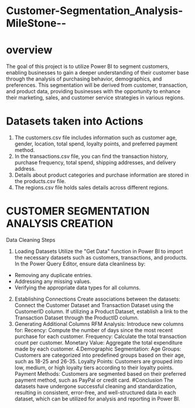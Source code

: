 # Customer-Segmentation_Analysis-MileStone--
# overview 
The goal of this project is to utilize Power BI to segment customers, enabling businesses to gain a deeper understanding of their customer base through the analysis of purchasing behavior, demographics, and preferences. This segmentation will be derived from customer, transaction, and product data, providing businesses with the opportunity to enhance their marketing, sales, and customer service strategies in various regions.
# Datasets taken into Actions 
1. The customers.csv file includes information such as customer age, gender, location, total spend, loyalty points, and preferred payment method.
2. In the transactions.csv file, you can find the transaction history, purchase frequency, total spend, shipping addresses, and delivery address.
3. Details about product categories and purchase information are stored in the products.csv file.
4. The regions.csv file holds sales details across different regions.
# CUSTOMER SEGMENTATION ANALYSIS CREATION
Data Cleaning Steps 
1. Loading Datasets
Utilize the "Get Data" function in Power BI to import the necessary datasets such as customers, transactions, and products.
In the Power Query Editor, ensure data cleanliness by:
- Removing any duplicate entries.
- Addressing any missing values.
- Verifying the appropriate data types for all columns.
2. Establishing Connections
Create associations between the datasets:
Connect the Customer Dataset and Transaction Dataset using the CustomerID column.
If utilizing a Product Dataset, establish a link to the Transaction Dataset through the ProductID column.
3. Generating Additional Columns
RFM Analysis: Introduce new columns for:
Recency: Compute the number of days since the most recent purchase for each customer.
Frequency: Calculate the total transaction count per customer.
Monetary Value: Aggregate the total expenditure made by each customer.
4.Demographic Segmentation:
Age Groups: Customers are categorized into predefined groups based on their age, such as 18-25 and 26-35.
Loyalty Points: Customers are grouped into low, medium, or high loyalty tiers according to their loyalty points.
Payment Methods: Customers are segmented based on their preferred payment method, such as PayPal or credit card.
#Conclusion
The datasets have undergone successful cleaning and standardization, resulting in consistent, error-free, and well-structured data in each dataset, which can be utilized for analysis and reporting in Power BI.
